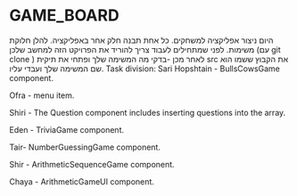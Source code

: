 # GAME_BOARD
היום ניצור אפליקציה למשחקים. כל אחת תבנה חלק אחר באפליקציה. להלן חלוקת משימות. 
לפני שמתחילים לעבוד צריך להוריד את הפרויקט הזה למחשב שלכן (עם git clone ) לאחר מכן -בדקי מה המשימה שלך ופתחי את תיקית src את הקבוץ ששמו הוא שם המשימה שלך ועבדי עליו.
Task division:
Sari Hopshtain - BullsCowsGame component.

Ofra  - menu item.

Shiri - The Question component includes inserting questions into the array.

Eden - TriviaGame component.

Tair- NumberGuessingGame component.

Shir - ArithmeticSequenceGame component.

Chaya - ArithmeticGameUI component.

